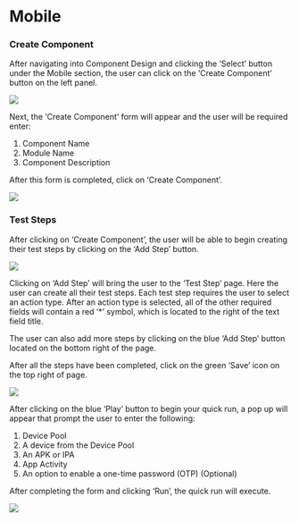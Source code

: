 # Mobile
### Create Component
After navigating into Component Design and clicking the ‘Select’ button under the Mobile section, the user can click on the ‘Create Component’ button on the left panel.

![](Aspose.Words.2f572e7c-e1bc-424a-bb14-b916aa36d020.014.png)

Next, the ‘Create Component’ form will appear and the user will be required enter: 

1. Component Name
1. Module Name
1. Component Description

After this form is completed, click on ‘Create Component’.

![](Aspose.Words.2f572e7c-e1bc-424a-bb14-b916aa36d020.013.png)
### Test Steps
After clicking on ‘Create Component’, the user will be able to begin creating their test steps by clicking on the ‘Add Step’ button.

![](Aspose.Words.2f572e7c-e1bc-424a-bb14-b916aa36d020.016.png)

Clicking on ‘Add Step’ will bring the user to the ‘Test Step’ page. Here the user can create all their test steps. Each test step requires the user to select an action type. After an action type is selected, all of the other required fields will contain a red ‘\*’ symbol, which is located to the right of the text field title. 

The user can also add more steps by clicking on the blue ‘Add Step’ button located on the bottom right of the page.

After all the steps have been completed, click on the green ‘Save’ icon on the top right of page.

![](Aspose.Words.2f572e7c-e1bc-424a-bb14-b916aa36d020.017.png)

After clicking on the blue ‘Play’ button to begin your quick run, a pop up will appear that prompt the user to enter the following:

1. Device Pool
1. A device from the Device Pool
1. An APK or IPA
1. App Activity
1. An option to enable a one-time password (OTP) (Optional)

After completing the form and clicking ‘Run’, the quick run will execute.

![](Aspose.Words.2f572e7c-e1bc-424a-bb14-b916aa36d020.021.png)